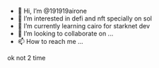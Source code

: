 - 👋 Hi, I’m @191919airone
- 👀 I’m interested in defi and nft specially on sol
- 🌱 I’m currently learning cairo for starknet dev
- 💞️ I’m looking to collaborate on ...
- 📫 How to reach me ...

ok not 2 time
